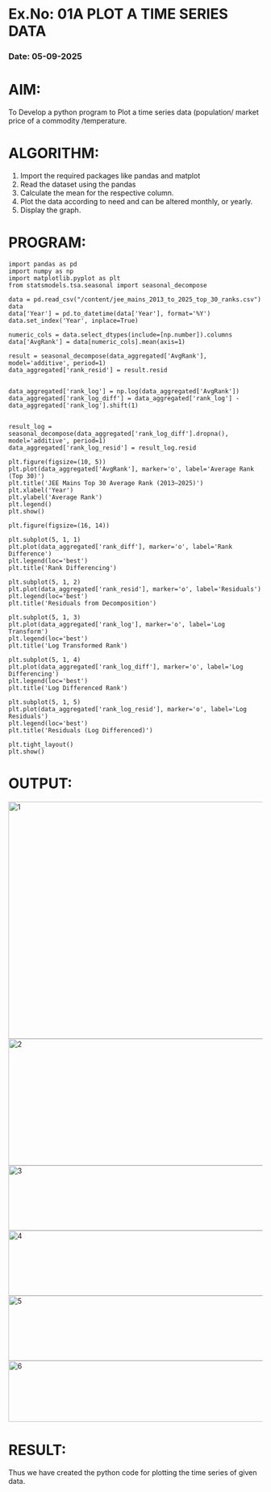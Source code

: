 # Ex.No: 01A PLOT A TIME SERIES DATA
###  Date: 05-09-2025

# AIM:
To Develop a python program to Plot a time series data (population/ market price of a commodity
/temperature.
# ALGORITHM:
1. Import the required packages like pandas and matplot
2. Read the dataset using the pandas
3. Calculate the mean for the respective column.
4. Plot the data according to need and can be altered monthly, or yearly.
5. Display the graph.
# PROGRAM:
```
import pandas as pd
import numpy as np
import matplotlib.pyplot as plt
from statsmodels.tsa.seasonal import seasonal_decompose

data = pd.read_csv("/content/jee_mains_2013_to_2025_top_30_ranks.csv")
data
data['Year'] = pd.to_datetime(data['Year'], format='%Y')
data.set_index('Year', inplace=True)

numeric_cols = data.select_dtypes(include=[np.number]).columns
data['AvgRank'] = data[numeric_cols].mean(axis=1)

result = seasonal_decompose(data_aggregated['AvgRank'], model='additive', period=1)
data_aggregated['rank_resid'] = result.resid


data_aggregated['rank_log'] = np.log(data_aggregated['AvgRank'])
data_aggregated['rank_log_diff'] = data_aggregated['rank_log'] - data_aggregated['rank_log'].shift(1)


result_log = seasonal_decompose(data_aggregated['rank_log_diff'].dropna(), model='additive', period=1)
data_aggregated['rank_log_resid'] = result_log.resid

plt.figure(figsize=(10, 5))
plt.plot(data_aggregated['AvgRank'], marker='o', label='Average Rank (Top 30)')
plt.title('JEE Mains Top 30 Average Rank (2013–2025)')
plt.xlabel('Year')
plt.ylabel('Average Rank')
plt.legend()
plt.show()

plt.figure(figsize=(16, 14))

plt.subplot(5, 1, 1)
plt.plot(data_aggregated['rank_diff'], marker='o', label='Rank Difference')
plt.legend(loc='best')
plt.title('Rank Differencing')

plt.subplot(5, 1, 2)
plt.plot(data_aggregated['rank_resid'], marker='o', label='Residuals')
plt.legend(loc='best')
plt.title('Residuals from Decomposition')

plt.subplot(5, 1, 3)
plt.plot(data_aggregated['rank_log'], marker='o', label='Log Transform')
plt.legend(loc='best')
plt.title('Log Transformed Rank')

plt.subplot(5, 1, 4)
plt.plot(data_aggregated['rank_log_diff'], marker='o', label='Log Differencing')
plt.legend(loc='best')
plt.title('Log Differenced Rank')

plt.subplot(5, 1, 5)
plt.plot(data_aggregated['rank_log_resid'], marker='o', label='Log Residuals')
plt.legend(loc='best')
plt.title('Residuals (Log Differenced)')

plt.tight_layout()
plt.show()
```

# OUTPUT:
<img width="855" height="470" alt="1" src="https://github.com/user-attachments/assets/f67758d7-c802-4815-9bce-3ddab59f1eff" />
<img width="1303" height="251" alt="2" src="https://github.com/user-attachments/assets/ad5cd500-fb89-4dfd-9fe1-d03ab2229076" />
<img width="567" height="129" alt="3" src="https://github.com/user-attachments/assets/be057e21-0fd4-4823-b8b0-c92c3302079b" />
<img width="565" height="129" alt="4" src="https://github.com/user-attachments/assets/579aee2c-bf46-4cab-8f64-50827d3f1ea4" />
<img width="568" height="129" alt="5" src="https://github.com/user-attachments/assets/e6d31662-4da5-4c64-8e8d-5b8b91a7ffae" />
<img width="630" height="121" alt="6" src="https://github.com/user-attachments/assets/0c190053-f17f-4f13-8ed2-62ffef22dfd2" />




# RESULT:
Thus we have created the python code for plotting the time series of given data.

